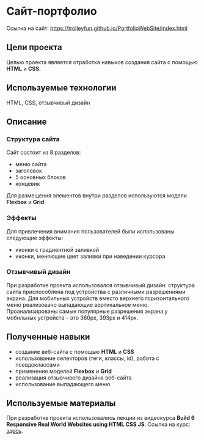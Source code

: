# Сайт-портфолио
Ссылка на сайт: https://trolleyfun.github.io/PortfolioWebSite/index.html
## Цели проекта
Целью проекта является отработка навыков создания сайта с помощью **HTML** и **CSS**.
## Используемые технологии
HTML, CSS, отзывчивый дизайн
## Описание
### Структура сайта
Сайт состоит из 8 разделов:
+ меню сайта
+ заголовок
+ 5 основных блоков
+ концевик

Для размещения элементов внутри разделов используются модели **Flexbox** и **Grid**.
### Эффекты
Для привлечения внимания пользователей были использованы следующие эффекты:
+ иконки с градиентной заливкой
+ иконки, меняющие цвет заливки при наведении курсора
### Отзывчивый дизайн
При разработке проекта использовался отзывчивый дизайн: структура сайта приспособлена под устройства с различными разрешениями экрана. Для мобильных устройств вместо верхнего горизонтального меню реализовано выпадающие вертикальное меню. Проанализированы самые популярные разрешения экрана у мобильных устройств &ndash; это 360px, 393px и 414px.
## Полученные навыки
+ создание веб-сайта с помощью **HTML** и **CSS**
+ использование селекторов (теги, классы, id), работа с псевдоклассами
+ применение моделей **Flexbox** и **Grid**
+ реализация отзывчивого дизайна веб-сайта
+ использование выпадающего меню
## Используемые материалы
При разработке проекта использовались лекции из видеокурса **Build 6 Responsive Real World Websites using HTML CSS JS**. Ссылка на курс: [здесь](https://www.udemy.com/course/build-real-world-website-using-html5-css3-and-javascript).
